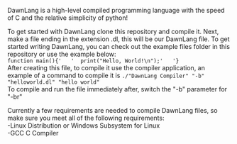 DawnLang is a high-level compiled programming language with the speed of C and the relative simplicity of python!  
  
To get started with DawnLang clone this repository and compile it. Next, make a file ending in the extension .dl, this will be our DawnLang file. To get started writing DawnLang, you can check out the example files folder in this repository or use the example below:  
`function main(){'  
'  print("Hello, World!\n");'  
'}`  
After creating this file, to compile it use the compiler application, an example of a command to compile it is `./"DawnLang Compiler" "-b" "helloworld.dl" "hello world"`  
To compile and run the file immediately after, switch the "-b" parameter for "-br"  

Currently a few requirements are needed to compile DawnLang files, so make sure you meet all of the following requirements:  
  -Linux Distribution or Windows Subsystem for Linux  
  -GCC C Compiler  
